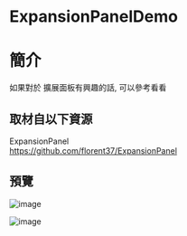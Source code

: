 # ExpansionPanelDemo

簡介
==================================
如果對於 擴展面板有興趣的話, 可以參考看看                                   

取材自以下資源
--------
ExpansionPanel                                   
https://github.com/florent37/ExpansionPanel                                  
                              
預覽
--------
![image](https://i.imgur.com/pwx5Bh4.png)                                      

![image](https://i.imgur.com/yTmg5h1.png)

